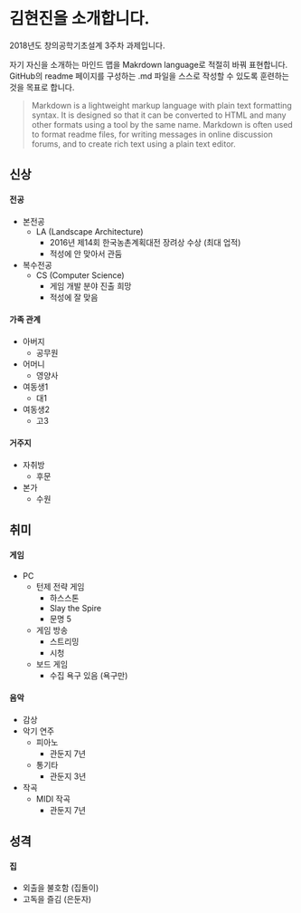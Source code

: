 # 김현진을 소개합니다.

2018년도 창의공학기초설계 3주차 과제입니다.

자기 자신을 소개하는 마인드 맵을 Makrdown language로 적절히 바꿔 표현합니다. GitHub의 readme 페이지를 구성하는 .md 파일을 스스로 작성할 수 있도록 훈련하는 것을 목표로 합니다.

> Markdown is a lightweight markup language with plain text formatting syntax. It is designed so that it can be converted to HTML and many other formats using a tool by the same name. Markdown is often used to format readme files, for writing messages in online discussion forums, and to create rich text using a plain text editor.

## 신상
#### 전공
* 본전공
  * LA (Landscape Architecture)
    * 2016년 제14회 한국농촌계획대전 장려상 수상 (최대 업적)
    * 적성에 안 맞아서 관둠
* 복수전공
  * CS (Computer Science)
    * 게임 개발 분야 진출 희망
    * 적성에 잘 맞음
#### 가족 관계
* 아버지
  * 공무원
* 어머니
  * 영양사
* 여동생1
  * 대1
* 여동생2 
  * 고3
#### 거주지
* 자취방
  * 후문
* 본가
  * 수원

## 취미
#### 게임
* PC
  * 턴제 전략 게임
    * 하스스톤
    * Slay the Spire
    * 문명 5
  * 게임 방송
    * 스트리밍
    * 시청
  * 보드 게임
    * 수집 욕구 있음 (욕구만)
#### 음악
* 감상
* 악기 연주
  * 피아노
    * 관둔지 7년
  * 통기타
    * 관둔지 3년
* 작곡
  * MIDI 작곡
    * 관둔지 7년

## 성격
#### 집
  * 외출을 불호함 (집돌이)
  * 고독을 즐김 (은둔자)
